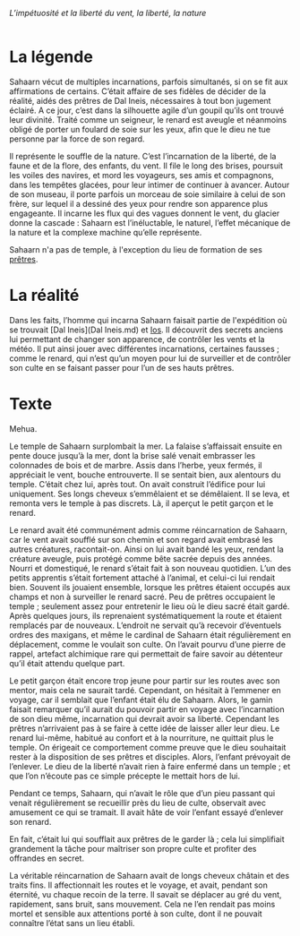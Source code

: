 *L’impétuosité et la liberté du vent, la liberté, la nature*

```table-of-contents
```
# La légende

Sahaarn vécut de multiples incarnations, parfois simultanés, si on se fit aux affirmations de certains. C’était affaire de ses fidèles de décider de la réalité, aidés des prêtres de Dal Ineis, nécessaires à tout bon jugement éclairé. A ce jour, c’est dans la silhouette agile d’un goupil qu’ils ont trouvé leur divinité. Traité comme un seigneur, le renard est aveugle et néanmoins obligé de porter un foulard de soie sur les yeux, afin que le dieu ne tue personne par la force de son regard.

Il représente le souffle de la nature. C’est l’incarnation de la liberté, de la faune et de la flore, des enfants, du vent. Il file le long des brises, poursuit les voiles des navires, et mord les voyageurs, ses amis et compagnons, dans les tempêtes glacées, pour leur intimer de continuer à avancer. Autour de son museau, il porte parfois un morceau de soie similaire à celui de son frère, sur lequel il a dessiné des yeux pour rendre son apparence plus engageante. Il incarne les flux qui des vagues donnent le vent, du glacier donne la cascade : Sahaarn est l’inéluctable, le naturel, l’effet mécanique de la nature et la complexe machine qu’elle représente.

Sahaarn n'a pas de temple, à l'exception du lieu de formation de ses [prêtres](<../Les ordres/Les prêtres.md#pretres-de-sahaarn>).

# La réalité

Dans les faits, l’homme qui incarna Sahaarn faisait partie de l'expédition où se trouvait [Dal Ineis](Dal Ineis.md) et [Ios](Ios.md). Il découvrit des secrets anciens lui permettant de changer son apparence, de contrôler les vents et la météo. Il put ainsi jouer avec différentes incarnations, certaines fausses ; comme le renard, qui n’est qu’un moyen pour lui de surveiller et de contrôler son culte en se faisant passer pour l’un de ses hauts prêtres.

# Texte

Mehua.

Le temple de Sahaarn surplombait la mer. La falaise s’affaissait ensuite en pente douce jusqu’à la mer, dont la brise salé venait embrasser les colonnades de bois et de marbre. Assis dans l’herbe, yeux fermés, il appréciait le vent, bouche entrouverte. Il se sentait bien, aux alentours du temple. C’était chez lui, après tout. On avait construit l’édifice pour lui uniquement. Ses longs cheveux s’emmêlaient et se démêlaient. Il se leva, et remonta vers le temple à pas discrets. Là, il aperçut le petit garçon et le renard.

Le renard avait été communément admis comme réincarnation de Sahaarn, car le vent avait soufflé sur son chemin et son regard avait embrasé les autres créatures, racontait-on. Ainsi on lui avait bandé les yeux, rendant la créature aveugle, puis protégé comme bête sacrée depuis des années. Nourri et domestiqué, le renard s’était fait à son nouveau quotidien. L’un des petits apprentis s’était fortement attaché à l’animal, et celui-ci lui rendait bien. Souvent ils jouaient ensemble, lorsque les prêtres étaient occupés aux champs et non à surveiller le renard sacré. Peu de prêtres occupaient le temple ; seulement assez pour entretenir le lieu où le dieu sacré était gardé. Après quelques jours, ils reprenaient systématiquement la route et étaient remplacés par de nouveaux. L’endroit ne servait qu’à recevoir d’éventuels ordres des maxigans, et même le cardinal de Sahaarn était régulièrement en déplacement, comme le voulait son culte. On l’avait pourvu d’une pierre de rappel, artefact alchimique rare qui permettait de faire savoir au détenteur qu’il était attendu quelque part.

Le petit garçon était encore trop jeune pour partir sur les routes avec son mentor, mais cela ne saurait tardé. Cependant, on hésitait à l’emmener en voyage, car il semblait que l’enfant était élu de Sahaarn. Alors, le gamin faisait remarquer qu’il aurait du pouvoir partir en voyage avec l’incarnation de son dieu même, incarnation qui devrait avoir sa liberté. Cependant les prêtres n’arrivaient pas à se faire à cette idée de laisser aller leur dieu. Le renard lui-même, habitué au confort et à la nourriture, ne quittait plus le temple. On érigeait ce comportement comme preuve que le dieu souhaitait rester à la disposition de ses prêtres et disciples. Alors, l’enfant prévoyait de l’enlever. Le dieu de la liberté n’avait rien à faire enfermé dans un temple ; et que l’on n’écoute pas ce simple précepte le mettait hors de lui.

Pendant ce temps, Sahaarn, qui n’avait le rôle que d’un pieu passant qui venait régulièrement se recueillir près du lieu de culte, observait avec amusement ce qui se tramait. Il avait hâte de voir l’enfant essayé d’enlever son renard.

En fait, c’était lui qui soufflait aux prêtres de le garder là ; cela lui simplifiait grandement la tâche pour maîtriser son propre culte et profiter des offrandes en secret.

La véritable réincarnation de Sahaarn avait de longs cheveux châtain et des traits fins. Il affectionnait les routes et le voyage, et avait, pendant son éternité, vu chaque recoin de la terre. Il savait se déplacer au gré du vent, rapidement, sans bruit, sans mouvement. Cela ne l’en rendait pas moins mortel et sensible aux attentions porté à son culte, dont il ne pouvait connaître l’état sans un lieu établi.